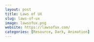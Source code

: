 ```yaml
---
layout: post
title: Laws of UX
slug: laws-of-ux
image: lawsofux.png
website: https://lawsofux.com/
categories: [Resource, Dark, Animation]
---
```

